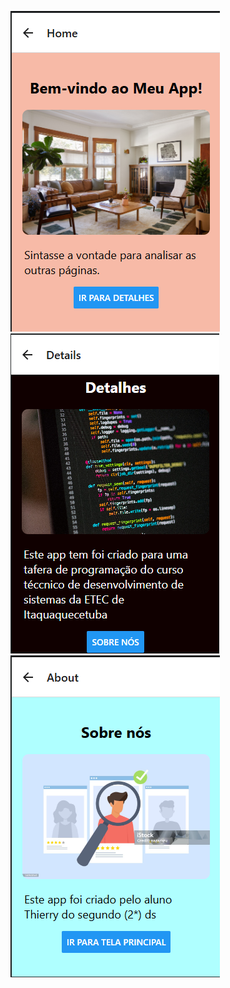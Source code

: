 ![Print do app na HomeScreen](./screenShots/HomeScreen.png)
![Print do app na Página detalhes](./screenShots/DetailsScreen.png)
![Print do app na página About](./screenShots/AboutScreen.png)